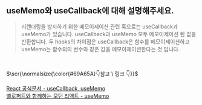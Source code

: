 ## useMemo와 useCallback에 대해 설명해주세요.

> 리렌더링을 방지하기 위한 메모이제이션 관련 훅으로는 useCallback과 useMemo가 있습니다. 
useCallback과 useMemo 모두 메모이제이션 된 값을 반환합니다.
두 hooks의 차이점은 useCallback은 함수를 메모이제이션하고 useMemo는 함수외의 변수와 같은 값을 메모이제이션한다는 것 입니다.

</br>
<p>$\scr{\normalsize{\color{#69A65A}👇참고 \ 링크 👇}}$</p>

[React 공식문서 - useCallback, useMemo](https://ko.legacy.reactjs.org/docs/hooks-reference.html#usecallback)<br>
[벨로퍼트와 함께하는 모던 리액트 - useMemo](https://react.vlpt.us/basic/17-useMemo.html)
